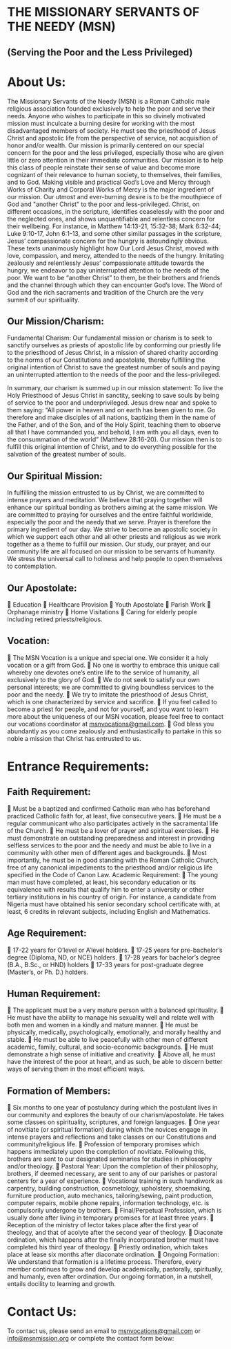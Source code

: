 # THE MISSIONARY SERVANTS OF THE NEEDY (MSN) 
## (Serving the Poor and the Less Privileged) 

# About Us:
The Missionary Servants of the Needy (MSN) is a Roman Catholic male religious association founded exclusively to help the poor and serve their needs. Anyone who wishes to participate in this so divinely motivated mission must inculcate a burning desire for working with the most disadvantaged members of society. He must see the priesthood of Jesus Christ and apostolic life from the perspective of service, not acquisition of honor and/or wealth.
Our mission is primarily centered on our special concern for the poor and the less privileged, especially those who are given little or zero attention in their immediate communities. Our mission is to help this class of people reinstate their sense of value and become more cognizant of their relevance to human society, to themselves, their families, and to God. Making visible and practical God’s Love and Mercy through Works of Charity and Corporal Works of Mercy is the major ingredient of our mission. Our utmost and ever-burning desire is to be the mouthpiece of God and "another Christ" to the poor and less-privileged.
Christ, on different occasions, in the scripture, identifies ceaselessly with the poor and the neglected ones, and shows unquantifiable and relentless concern for their wellbeing. For instance, in Matthew 14:13-21, 15:32-38; Mark 6:32-44; Luke 9:10-17, John 6:1-13, and some other similar passages in the scripture, Jesus’ compassionate concern for the hungry is astoundingly obvious. These texts unanimously highlight how Our Lord Jesus Christ, moved with love, compassion, and mercy, attended to the needs of the hungry. Imitating zealously and relentlessly Jesus’ compassionate attitude towards the hungry, we endeavor to pay uninterrupted attention to the needs of the poor. We want to be “another Christ” to them, be their brothers and friends and the channel through which they can encounter God’s love. The Word of God and the rich sacraments and tradition of the Church are the very summit of our spirituality.
## Our Mission/Charism:
Fundamental Charism: Our fundamental mission or charism is to seek to sanctify ourselves as priests of apostolic life by conforming our priestly life to the priesthood of Jesus Christ, in a mission of shared charity according to the norms of our Constitutions and apostolate, thereby fulfilling the original intention of Christ to save the greatest number of souls and paying an uninterrupted attention to the needs of the poor and the less-privileged.

In summary, our charism is summed up in our mission statement: To live the Holy Priesthood of Jesus Christ in sanctity, seeking to save souls by being of service to the poor and underprivileged. Jesus drew near and spoke to them saying: “All power in heaven and on earth has been given to me. Go therefore and make disciples of all nations, baptizing them in the name of the Father, and of the Son, and of the Holy Spirit, teaching them to observe all that I have commanded you, and behold, I am with you all days, even to the consummation of the world” (Matthew 28:16-20). Our mission then is to fulfill this original intention of Christ, and to do everything possible for the salvation of the greatest number of souls.

## Our Spiritual Mission: 
In fulfilling the mission entrusted to us by Christ, we are committed to intense prayers and meditation. We believe that praying together will enhance our spiritual bonding as brothers aiming at the same mission. We are committed to praying for ourselves and the entire faithful worldwide, especially the poor and the needy that we serve. Prayer is therefore the primary ingredient of our day. We strive to become an apostolic society in which we support each other and all other priests and religious as we work together as a theme to fulfill our mission. Our study, our prayer, and our community life are all focused on our mission to be servants of humanity. We stress the universal call to holiness and help people to open themselves to contemplation.

## Our Apostolate:
	Education
	Healthcare Provision
	Youth Apostolate
	Parish Work
	Orphanage ministry
	Home Visitations
	Caring for elderly people including retired priests/religious.

## Vocation:
	The MSN Vocation is a unique and special one. We consider it a holy vocation or a gift from God. 
	No one is worthy to embrace this unique call whereby one devotes one’s entire life to the service of humanity, all exclusively to the glory of God. 
	We do not seek to satisfy our own personal interests; we are committed to giving boundless services to the poor and the needy. 
	We try to imitate the priesthood of Jesus Christ, which is one characterized by service and sacrifice. 
	If you feel called to become a priest for people, and not for yourself, and you want to learn more about the uniqueness of our MSN vocation, please feel free to contact our vocations coordinator at msnvocations@gmail.com. 
	God bless you abundantly as you come zealously and enthusiastically to partake in this so noble a mission that Christ has entrusted to us.

# Entrance Requirements:
## Faith Requirement: 
	Must be a baptized and confirmed Catholic man who has beforehand practiced Catholic faith for, at least, five consecutive years. 
	He must be a regular communicant who also participates actively in the sacramental life of the Church. 
	He must be a lover of prayer and spiritual exercises. 
	He must demonstrate an outstanding preparedness and interest in providing selfless services to the poor and the needy and must be able to live in a community with other men of different ages and backgrounds.
	Most importantly, he must be in good standing with the Roman Catholic Church, free of any canonical impediments to the priesthood and/or religious life specified in the Code of Canon Law.
Academic Requirement: 
	The young man must have completed, at least, his secondary education or its equivalence with results that qualify him to enter a university or other tertiary institutions in his country of origin. For instance, a candidate from Nigeria must have obtained his senior secondary school certificate with, at least, 6 credits in relevant subjects, including English and Mathematics.

## Age Requirement: 
	17-22 years for O’level or A’level holders. 
	17-25 years for pre-bachelor’s degree (Diploma, ND, or NCE) holders. 
	17-28 years for bachelor’s degree (B.A., B.Sc., or HND) holders
	17-33 years for post-graduate degree (Master’s, or Ph. D.) holders. 

## Human Requirement: 
	The applicant must be a very mature person with a balanced spirituality. 
	He must have the ability to manage his sexuality well and relate well with both men and women in a kindly and mature manner. 
	He must be physically, medically, psychologically, emotionally, and morally healthy and stable. 
	He must be able to live peacefully with other men of different academic, family, cultural, and socio-economic backgrounds. 
	He must demonstrate a high sense of initiative and creativity.
	Above all, he must have the interest of the poor at heart, and as such, be able to discern better ways of serving them in the most efficient ways. 

## Formation of Members:
	Six months to one year of postulancy during which the postulant lives in our community and explores the beauty of our charism/apostolate. He takes some classes on spirituality, scriptures, and foreign languages.
	One year of novitiate (or spiritual formation) during which the novices engage in intense prayers and reflections and take classes on our Constitutions and community/religious life.
	Profession of temporary promises which happens immediately upon the completion of novitiate. Following this, brothers are sent to our designated seminaries for studies in philosophy and/or theology.
	Pastoral Year: Upon the completion of their philosophy, brothers, if deemed necessary, are sent to any of our parishes or pastoral centers for a year of experience.
	Vocational training in such handiwork as carpentry, building construction, cosmetology, upholstery, shoemaking, furniture production, auto mechanics, tailoring/sewing, paint production, computer repairs, mobile phone repairs, information technology, etc. is compulsorily undergone by brothers. 
	Final/Perpetual Profession, which is usually done after living in temporary promises for at least three years.
	Reception of the ministry of lector takes place after the first year of theology, and that of acolyte after the second year of theology.
	Diaconate ordination, which happens after the finally incorporated brother must have completed his third year of theology.
	Priestly ordination, which takes place at lease six months after diaconate ordination.
	Ongoing Formation: We understand that formation is a lifetime process. Therefore, every member continues to grow and develop academically, pastorally, spiritually, and humanly, even after ordination. Our ongoing formation, in a nutshell, entails docility to learning and growth.

# Contact Us:
To contact us, please send an email to msnvocations@gmail.com or info@msnmission.org or complete the contact form below:
